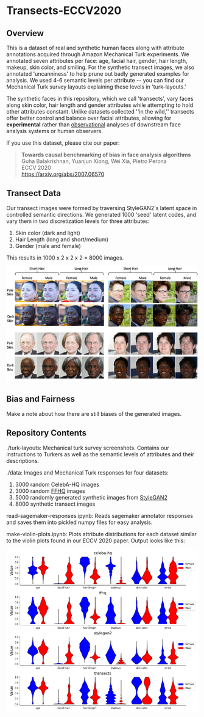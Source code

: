 # Transects-ECCV2020

## Overview
This is a dataset of real and synthetic human faces along with attribute annotations acquired through Amazon Mechanical Turk experiments. We annotated seven attributes per face: age, facial hair, gender, hair length, makeup, skin color, and smiling. For the synthetic transect images, we also annotated 'uncanniness' to help prune out badly generated examples for analysis. We used 4-6 semantic levels per attribute -- you can find our Mechanical Turk survey layouts explaining these levels in 'turk-layouts.' 

The synthetic faces in this repository, which we call 'transects', vary faces along skin color, hair length and gender attributes while attempting to hold other attributes constant. Unlike datasets collected ''in the wild,'' transects offer better control and balance over facial attributes, allowing for **experimental** rather than [observational](https://en.wikipedia.org/wiki/Observational_study) analyses of downstream face analysis systems or human observers.  

If you use this dataset, please cite our paper:

> **Towards causal benchmarking of bias in face analysis algorithms**<br>
> Guha Balakrishnan, Yuanjun Xiong, Wei Xia, Pietro Perona<br>
> ECCV 2020<br>
> https://arxiv.org/abs/2007.06570

## Transect Data
Our transect images were formed by traversing StyleGAN2's latent space in controlled semantic directions. We generated 1000 'seed' latent codes, and vary them in two discretization levels for three attributes:

1. Skin color (dark and light)
2. Hair Length (long and short/medium)
3. Gender (male and female)

This results in 1000 x 2 x 2 x 2 = 8000 images.

<div align="center"><img src=./images/transect-samples.png></div>

## Bias and Fairness

Make a note about how there are still biases of the generated images.

## Repository Contents

./turk-layouts: Mechanical turk survey screenshots. Contains our instructions to Turkers as well as the semantic levels of attributes and their descriptions.

./data: Images and Mechanical Turk responses for four datasets:

1. 3000 random CelebA-HQ images
2. 3000 random [FFHQ](https://github.com/NVlabs/ffhq-dataset) images
3. 5000 randomly generated synthetic images from [StyleGAN2](https://github.com/NVlabs/stylegan2)
4. 8000 synthetic transect images

read-sagemaker-responses.ipynb: Reads sagemaker annotator responses and saves them into pickled numpy files for easy analysis.

make-violin-plots.ipynb: Plots attribute distributions for each dataset similar to the violin plots found in our ECCV 2020 paper. Output looks like this:

<div align="center"><img src=./images/dataset-comparison.png></div>
